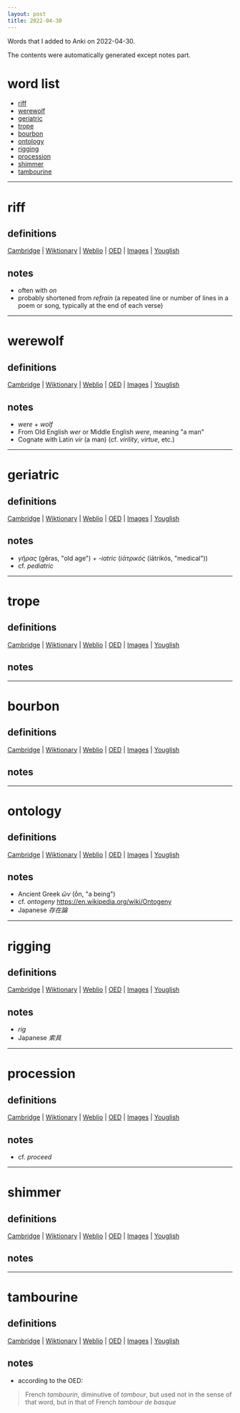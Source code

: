 ```yaml
---
layout: post
title: 2022-04-30
---
```


Words that I added to Anki on 2022-04-30.

The contents were automatically generated except notes part.
# word list
- [riff](#riff)
- [werewolf](#werewolf)
- [geriatric](#geriatric)
- [trope](#trope)
- [bourbon](#bourbon)
- [ontology](#ontology)
- [rigging](#rigging)
- [procession](#procession)
- [shimmer](#shimmer)
- [tambourine](#tambourine)

---

# riff
## definitions
[Cambridge](https://dictionary.cambridge.org/us/dictionary/english/riff)
|
[Wiktionary](https://en.wiktionary.org/wiki/riff#English)
|
[Weblio](https://ejje.weblio.jp/content_find?query=riff&searchType=exact)
|
[OED](https://www.oed.com/search?q=riff)
|
[Images](https://www.google.com/search?tbm=isch&q=riff)
|
[Youglish](https://youglish.com/pronounce/riff/english/us)

## notes
- often with *on*
- probably shortened from *refrain* (a repeated line or number of lines in a poem or song, typically at the end of each verse)

---

# werewolf
## definitions
[Cambridge](https://dictionary.cambridge.org/us/dictionary/english/werewolf)
|
[Wiktionary](https://en.wiktionary.org/wiki/werewolf#English)
|
[Weblio](https://ejje.weblio.jp/content_find?query=werewolf&searchType=exact)
|
[OED](https://www.oed.com/search?q=werewolf)
|
[Images](https://www.google.com/search?tbm=isch&q=werewolf)
|
[Youglish](https://youglish.com/pronounce/werewolf/english/us)

## notes
- *were* + *wolf*
- From Old English *wer* or Middle English *were*, meaning "a man"
- Cognate with Latin *vir* (a man) (cf. *virility*, *virtue*, etc.)

---

# geriatric
## definitions
[Cambridge](https://dictionary.cambridge.org/us/dictionary/english/geriatric)
|
[Wiktionary](https://en.wiktionary.org/wiki/geriatric#English)
|
[Weblio](https://ejje.weblio.jp/content_find?query=geriatric&searchType=exact)
|
[OED](https://www.oed.com/search?q=geriatric)
|
[Images](https://www.google.com/search?tbm=isch&q=geriatric)
|
[Youglish](https://youglish.com/pronounce/geriatric/english/us)

## notes
- *γῆρας* (gêras, "old age") + *-iatric* (*ἰᾱτρικός* (iātrikós, "medical"))
- cf. *pediatric*

---

# trope
## definitions
[Cambridge](https://dictionary.cambridge.org/us/dictionary/english/trope)
|
[Wiktionary](https://en.wiktionary.org/wiki/trope#English)
|
[Weblio](https://ejje.weblio.jp/content_find?query=trope&searchType=exact)
|
[OED](https://www.oed.com/search?q=trope)
|
[Images](https://www.google.com/search?tbm=isch&q=trope)
|
[Youglish](https://youglish.com/pronounce/trope/english/us)

## notes

---

# bourbon
## definitions
[Cambridge](https://dictionary.cambridge.org/us/dictionary/english/bourbon)
|
[Wiktionary](https://en.wiktionary.org/wiki/bourbon#English)
|
[Weblio](https://ejje.weblio.jp/content_find?query=bourbon&searchType=exact)
|
[OED](https://www.oed.com/search?q=bourbon)
|
[Images](https://www.google.com/search?tbm=isch&q=bourbon)
|
[Youglish](https://youglish.com/pronounce/bourbon/english/us)

## notes

---

# ontology
## definitions
[Cambridge](https://dictionary.cambridge.org/us/dictionary/english/ontology)
|
[Wiktionary](https://en.wiktionary.org/wiki/ontology#English)
|
[Weblio](https://ejje.weblio.jp/content_find?query=ontology&searchType=exact)
|
[OED](https://www.oed.com/search?q=ontology)
|
[Images](https://www.google.com/search?tbm=isch&q=ontology)
|
[Youglish](https://youglish.com/pronounce/ontology/english/us)

## notes
- Ancient Greek *ὤν* (ṓn, "a being")
- cf. *ontogeny* <https://en.wikipedia.org/wiki/Ontogeny>
- Japanese *存在論*

---

# rigging
## definitions
[Cambridge](https://dictionary.cambridge.org/us/dictionary/english/rigging)
|
[Wiktionary](https://en.wiktionary.org/wiki/rigging#English)
|
[Weblio](https://ejje.weblio.jp/content_find?query=rigging&searchType=exact)
|
[OED](https://www.oed.com/search?q=rigging)
|
[Images](https://www.google.com/search?tbm=isch&q=rigging)
|
[Youglish](https://youglish.com/pronounce/rigging/english/us)

## notes
- *rig*
- Japanese *索具*

---

# procession
## definitions
[Cambridge](https://dictionary.cambridge.org/us/dictionary/english/procession)
|
[Wiktionary](https://en.wiktionary.org/wiki/procession#English)
|
[Weblio](https://ejje.weblio.jp/content_find?query=procession&searchType=exact)
|
[OED](https://www.oed.com/search?q=procession)
|
[Images](https://www.google.com/search?tbm=isch&q=procession)
|
[Youglish](https://youglish.com/pronounce/procession/english/us)

## notes
- cf. *proceed*

---

# shimmer
## definitions
[Cambridge](https://dictionary.cambridge.org/us/dictionary/english/shimmer)
|
[Wiktionary](https://en.wiktionary.org/wiki/shimmer#English)
|
[Weblio](https://ejje.weblio.jp/content_find?query=shimmer&searchType=exact)
|
[OED](https://www.oed.com/search?q=shimmer)
|
[Images](https://www.google.com/search?tbm=isch&q=shimmer)
|
[Youglish](https://youglish.com/pronounce/shimmer/english/us)

## notes

---

# tambourine
## definitions
[Cambridge](https://dictionary.cambridge.org/us/dictionary/english/tambourine)
|
[Wiktionary](https://en.wiktionary.org/wiki/tambourine#English)
|
[Weblio](https://ejje.weblio.jp/content_find?query=tambourine&searchType=exact)
|
[OED](https://www.oed.com/search?q=tambourine)
|
[Images](https://www.google.com/search?tbm=isch&q=tambourine)
|
[Youglish](https://youglish.com/pronounce/tambourine/english/us)

## notes
- according to the OED:
> French *tambourin*, diminutive of *tambour*, but used not in the sense of that word, but in that of French *tambour de basque* 

